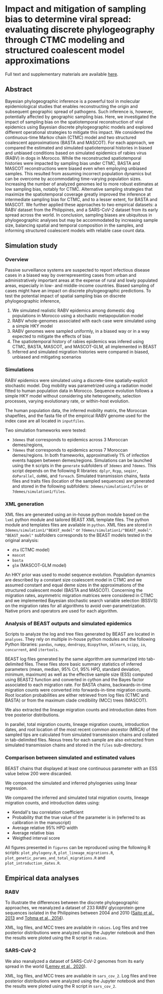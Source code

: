 # Impact and mitigation of sampling bias to determine viral spread: evaluating discrete phylogeography through CTMC modeling and structured coalescent model approximations

Full text and supplementary materials are available [here]().

## Abstract

Bayesian phylogeographic inference is a powerful tool in molecular epidemiological studies that enables reconstructing the origin and subsequent geographic spread of pathogens. Such inference is, however, potentially affected by geographic sampling bias. Here, we investigated the impact of sampling bias on the spatiotemporal reconstruction of viral epidemics using Bayesian discrete phylogeographic models and explored different operational strategies to mitigate this impact. We considered the continuous-time Markov chain (CTMC) model and two structured coalescent approximations (BASTA and MASCOT). For each approach, we compared the estimated and simulated spatiotemporal histories in biased and unbiased conditions based on simulated epidemics of rabies virus (RABV) in dogs in Morocco. While the reconstructed spatiotemporal histories were impacted by sampling bias under CTMC, BASTA and MASCOT reconstructions were biased even when employing unbiased samples. This resulted from assuming incorrect population dynamics but can be overcome by accommodating time-varying population sizes. Increasing the number of analyzed genomes led to more robust estimates at low sampling bias, notably for CTMC. Alternative sampling strategies that maximize the spatiotemporal coverage greatly improved the inference at intermediate sampling bias for CTMC, and to a lesser extent, for BASTA and MASCOT. We further applied these approaches to two empirical datasets: a RABV dataset from the Philippines, and a SARS-CoV-2 dataset from its early spread across the world. In conclusion, sampling biases are ubiquitous in phylogeographic analyses but may be accommodated by increasing sample size, balancing spatial and temporal composition in the samples, and informing structured coalescent models with reliable case count data.

## Simulation study
### Overview
Passive surveillance systems are suspected to report infectious disease cases in a biased way by overrepresenting cases from urban and administratively important areas at the expense of rural and lowly populated areas, especially in low- and middle-income countries. Biased sampling of cases might have an impact on discrete phylogeographic predictions. To test the potential impact of spatial sampling bias on discrete phylogeographic inference, 
1. We simulated realistic RABV epidemics among domestic dog populations in Morocco using a stochastic metapopulation model
2. RABV whole-genomes associated with each case were simulated using a simple HKY model 
3. RABV genomes were sampled uniformly, in a biased way or in a way expected to mitigate the effects of bias    
4. The spatiotemporal history of rabies epidemics was infered using CTMC, BASTA, MASCOT, and MASCOT-GLM, all implemented in BEAST
5. Inferred and simulated migration histories were compared in biased, unbiased and mitigating scenarios

### Simulations
RABV epidemics were simulated using a discrete-time spatially-explicit stochastic model. Dog mobility was parametrized using a radiation model fitted to human population data in Morocco. Sequence evolution follows a simple HKY model without considering site heterogeneity, selection processes, varying evolutionary rate, or within-host evolution.

The human population data, the inferred mobility matrix, the Moroccan shapefiles, and the fasta file of the empirical RABV genome used for the index case are all located in `inputfiles`.

Two simulation frameworks were tested: 
- `3demes` that corresponds to epidemics across 3 Moroccan demes/regions,
- `7demes` that corresponds to epidemics across 7 Moroccan demes/regions. 
In both frameworks, approximatively 1% of infection events happen between demes/regions. Simulations can be launched using the `R` scripts in the `generate` subfolders of `3demes` and `7demes`. This script depends on the following R libraries: `dplyr`, `Rcpp`, `seqinr`, `doParallel`, `doRNG`, and `foreach`. Simulated transmission chains, fasta files and traits files (location of the sampled sequences) are generated and stored in the following subfolders: `3demes/simulation1/files` or `7demes/simulation1/files`.

### XML generation
XML files are generated using an in-house python module based on the `lxml` python module and tailored BEAST XML template files. The python module and templates files are available in `python`. XML files are stored in `3demes/simulation1/"BEAST_model"` or `7demes/simulation1/"BEAST_model"`. `"BEAST_model"` subfolders corresponds to the BEAST models tested in the original analysis:
- `dta` (CTMC model)
- `mascot` 
- `basta`
- `glm` (MASCOT-GLM model)

An HKY prior was used to model sequence evolution. Population dynamics are described by a constant size coalescent model in CTMC and we assumed constant and equal deme sizes in the approximations of the structured coalescent model (BASTA and MASCOT). Concerning the migration rates, asymmetric migration matrices were considered in CTMC and we implemented Bayesian stochastic search variable selection (BSSVS) on the migration rates for all algorithms to avoid over-parametrization. Native priors and operators are used for each algorithm. 

### Analysis of BEAST outputs and simulated epidemics
Scripts to analyze the log and tree files generated by BEAST are located in `analyses`. They rely on multiple in-house python modules and the following Python libraries: `pandas`, `numpy`, `dendropy`, `Biopython`, `sklearn`, `scipy`, `io`, `concurrent`, and `itertools`.

BEAST log files generated by the same algorithm are summarized into tab-delimited files. These files store basic summary statistics of inferred parameters (mean, median, 95% CrI, 95% HPD, standard deviation, minimum, maximum) as well as the effective sample size (ESS) computed using BEAST2 function and converted in cython and the Bayes factor associated to each migration rate. For BASTA chains, backwards-in-time migration counts were converted into forwards-in-time migration counts. Root location probabilities are either retrieved from log files (CTMC and BASTA) or from the maximum clade credibility (MCC) trees (MASCOT).  

We also extracted the lineage migration counts and introduction dates from tree posterior distributions. 

In parallel, total migration counts, lineage migration counts, introduction dates, and root location of the most recent common ancestor (MRCA) of the sampled tips are calculated from simulated transmission chains and collated in tab-delimited files. Nexus trees for each sample are also extracted from simulated transmission chains and stored in the `files` sub-directory.

### Comparison between simulated and estimated values 
BEAST chains that displayed at least one continuous parameter with an ESS value below 200 were discarded. 

We compared the simulated and inferred phylogenies using linear regression.

We compared the inferred and simulated total migration counts, lineage migration counts, and introduction dates using:
- Kendall's tau correlation coefficient
- Probability that the true value of the parameter is in (referred to as calibration in the manuscript)
- Average relative 95% HPD width
- Average relative bias
- Weigthed interval score

All figures presented in `figures` can be reproduced using the following R scripts: `plot_phylogeny.R`, `plot_lineage_migrations.R`, `plot_genetic_params_and_total_migrations.R` and `plot_introduction_dates.R`. 

## Empirical data analyses
### RABV
To illustrate the differences between the discrete phylogeographic approaches, we reanalyzed a dataset of 233 RABV glycoprotein gene sequences isolated in the Philippines between 2004 and 2010 ([Saito et al., 2013](https://doi.org/10.1371/journal.pntd.0002144) and [Tohma et al., 2014](https://doi.org/10.1016/j.meegid.2014.01.026)).

XML, log files, and MCC trees are available in `rabies`. Log files and tree posterior distributions were analyzed using the Jupyter notebook and then the results were ploted using the R script in `rabies`.

### SARS-CoV-2
We also reanalyzed a dataset of SARS-CoV-2 genomes from its early spread in the world ([Lemey et al., 2020](https://doi.org/10.1038/s41467-020-18877-9)).

XML, log files, and MCC trees are available in `sars_cov_2`. Log files and tree posterior distributions were analyzed using the Jupyter notebook and then the results were ploted using the R script in `sars_cov_2`.